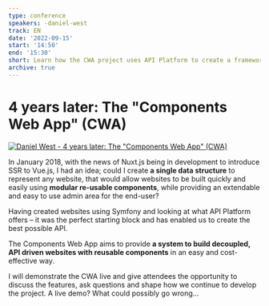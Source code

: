 ```yaml
---
type: conference
speakers: -daniel-west
track: EN
date: '2022-09-15'
start: '14:50'
end: '15:30'
short: Learn how the CWA project uses API Platform to create a framework for building any website using reusable components
archive: true
---
```


# 4 years later: The "Components Web App" (CWA)

[![Daniel West - 4 years later: The "Components Web App" (CWA)](https://img.youtube.com/vi/HrWl0zd0Ds8/0.jpg)](https://www.youtube.com/watch?v=HrWl0zd0Ds8&list=PL3hoUDjLa7eQfYOEmuQNG8he3AeOeWaz8&index=22)

In January 2018, with the news of Nuxt.js being in development to introduce SSR to Vue.js, I had an idea; could I create **a single data structure** to represent any website, that would allow websites to be built quickly and easily using **modular re-usable components**, while providing an extendable and easy to use admin area for the end-user?

Having created websites using Symfony and looking at what API Platform offers – it was the perfect starting block and has enabled us to create the best possible API.

The Components Web App aims to provide **a system to build decoupled, API driven websites with reusable components** in an easy and cost-effective way.

I will demonstrate the CWA live and give attendees the opportunity to discuss the features, ask questions and shape how we continue to develop the project. A live demo? What could possibly go wrong…







